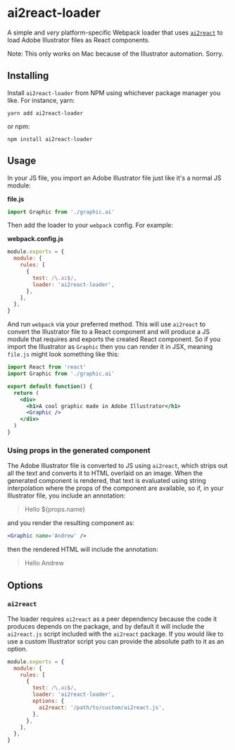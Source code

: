 ai2react-loader
===============

A simple and _very_ platform-specific Webpack loader that uses
[`ai2react`][ai2react] to load Adobe Illustrator files as React components.

Note: This only works on Mac because of the Illustrator automation. Sorry.

## Installing

Install `ai2react-loader` from NPM using whichever package manager you like.
For instance, yarn:

```
yarn add ai2react-loader
```

or npm:

```
npm install ai2react-loader
```

## Usage

In your JS file, you import an Adobe Illustrator file just like it's a normal
JS module:

**file.js**

```js
import Graphic from './graphic.ai'
```

Then add the loader to your `webpack` config. For example:

**webpack.config.js**

```js
module.exports = {
  module: {
    rules: [
      {
        test: /\.ai$/,
        loader: 'ai2react-loader',
      },
    ],
  },
}
```

And run `webpack` via your preferred method. This will use `ai2react` to
convert the Illustrator file to a React component and will produce a JS module
that requires and exports the created React component. So if you import the
Illustrator as `Graphic` then you can render it in JSX, meaning `file.js` might
look something like this:

```jsx
import React from 'react'
import Graphic from './graphic.ai'

export default function() {
  return (
    <div>
      <h1>A cool graphic made in Adobe Illustrator</h1>
      <Graphic />
    </div>
  )
}
```

### Using props in the generated component

The Adobe Illustrator file is converted to JS using `ai2react`, which strips
out all the text and converts it to HTML overlaid on an image. When the
generated component is rendered, that text is evaluated using string
interpolation where the props of the component are available, so if, in your
Illustrator file, you include an annotation:

> Hello ${props.name}

and you render the resulting component as:

```jsx
<Graphic name='Andrew' />
```

then the rendered HTML will include the annotation:

> Hello Andrew

## Options

### `ai2react`

The loader requires `ai2react` as a peer dependency because the code it
produces depends on the package, and by default it will include the
`ai2react.js` script included with the `ai2react` package. If you would like to
use a custom Illustrator script you can provide the absolute path to it as an
option.

```js
module.exports = {
  module: {
    rules: [
      {
        test: /\.ai$/,
        loader: 'ai2react-loader',
        options: {
          ai2react: '/path/to/custom/ai2react.js',
        },
      },
    ],
  },
}
```

[ai2react]: https://github.com/andmilligan/ai2react
